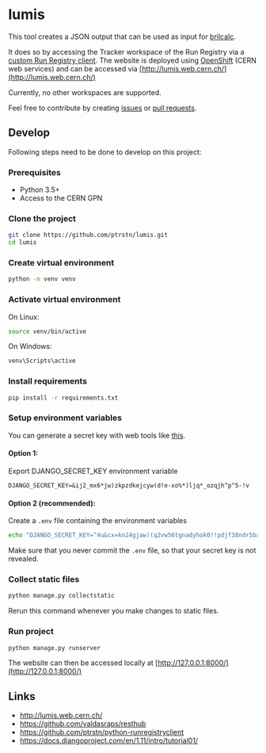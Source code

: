 # lumis

This tool creates a JSON output that can be used as input for [brilcalc](https://cms-service-lumi.web.cern.ch/cms-service-lumi/brilwsdoc.html).

It does so by accessing the Tracker workspace of the Run Registry via a [custom Run Registry client](https://github.com/ptrstn/python-runregistryclient).
The website is deployed using [OpenShift](http://information-technology.web.cern.ch/services/PaaS-Web-App) (CERN web services) and can be accessed via [http://lumis.web.cern.ch/](http://lumis.web.cern.ch/)

Currently, no other workspaces are supported. 

Feel free to contribute by creating [issues](https://github.com/ptrstn/lumis/issues) or [pull requests](https://github.com/ptrstn/lumis/pulls).

## Develop

Following steps need to be done to develop on this project:

### Prerequisites

- Python 3.5+
- Access to the CERN GPN 

### Clone the project

```bash
git clone https://github.com/ptrstn/lumis.git
cd lumis
```

### Create virtual environment

```bash
python -m venv venv
```

### Activate virtual environment

On Linux:

```bash
source venv/bin/active
```

On Windows:

```bash
venv\Scripts\active
```

### Install requirements

```bash
pip install -r requirements.txt
```

### Setup environment variables

You can generate a secret key with web tools like [this](https://www.miniwebtool.com/django-secret-key-generator/).

#### Option 1:

Export DJANGO_SECRET_KEY environment variable

```
DJANGO_SECRET_KEY=&ij2_mx6*jw)zkpzdkejcyw(d!e-xo%*)ljq*_ozqjh^p^5-!v
```

#### Option 2 (recommended):

Create a ```.env``` file containing the environment variables

```bash
echo "DJANGO_SECRET_KEY=^4u&cx=kn24gjaw)(q2vw56tgnadyhok0!!pdjf38ndr5bajci" > .env
```

Make sure that you never commit the ```.env``` file, so that your secret key is not revealed.

### Collect static files

```bash
python manage.py collectstatic
```

Rerun this command whenever you make changes to static files.

### Run project

```bash
python manage.py runserver
```

The website can then be accessed locally at [http://127.0.0.1:8000/](http://127.0.0.1:8000/)

## Links

- http://lumis.web.cern.ch/
- https://github.com/valdasraps/resthub
- https://github.com/ptrstn/python-runregistryclient
- https://docs.djangoproject.com/en/1.11/intro/tutorial01/